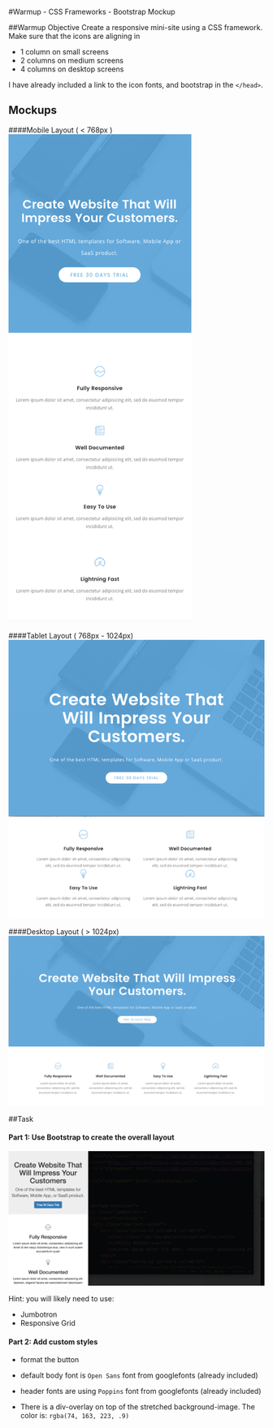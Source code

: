 #Warmup - CSS Frameworks - Bootstrap Mockup

##Warmup Objective
Create a responsive mini-site using a CSS framework. Make sure that the icons are aligning in 
- 1 column on small screens 
- 2 columns on medium screens 
- 4 columns on desktop screens

I have already included a link to the icon fonts, and bootstrap in the `</head>`.


## Mockups 
####Mobile Layout ( < 768px )
![mobile](./mockups/softease-mobile-layout.png)

####Tablet Layout ( 768px - 1024px)
![tablet](./mockups/softease-tablet-layout.png)

####Desktop Layout ( > 1024px)
![desktop](./mockups/softease-desktop-layout.png)

##Task

#### Part 1: Use Bootstrap to create the overall layout
![bootstrap-demo](./mockups/soft-ease-bootstrap-demo.gif)

Hint: you will likely need to use:
- Jumbotron
- Responsive Grid

#### Part 2: Add custom styles
- format the button

- default body font is `Open Sans` font from googlefonts (already included)

- header fonts are using `Poppins` font from googlefonts (already included)

- There is a div-overlay on top of the stretched background-image. The color is: `rgba(74, 163, 223, .9)`





